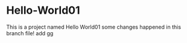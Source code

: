 # Hello-World01
This is a project named Hello World01
some changes happened in this branch file!
add gg
